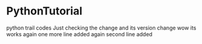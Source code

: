 # PythonTutorial
python trail codes
Just checking the change and its version change
wow its works
again one more line added
again second line added
